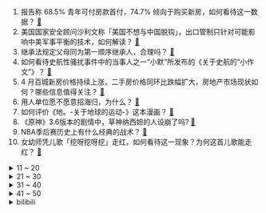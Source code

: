 1. 报告称 68.5% 青年可付房款首付，74.7% 倾向于购买新房，如何看待这一数据？ [:link:](https://www.zhihu.com/question/599014827)
2. 美国国家安全顾问沙利文称「美国不想与中国脱钩」，出口管制只针对可能影响中美军事平衡的技术，如何解读？ [:link:](https://www.zhihu.com/question/598986943)
3. 继承法规定父母同为第一顺序继承人，合理吗？ [:link:](https://www.zhihu.com/question/41653503)
4. 如何看待史航性骚扰事件中的当事人之一“小默”所发布的《关于史航的“小作文”》？ [:link:](https://www.zhihu.com/question/598981963)
5. 4 月百城新房价格持续上涨，二手房价格同环比跌幅扩大，房地产市场现状如何？哪些信息值得关注？ [:link:](https://www.zhihu.com/question/599038748)
6. 用人单位愿不愿意招海归，为什么？ [:link:](https://www.zhihu.com/question/46952784)
7. 如何评价《地。-关于地球的运动-》这本漫画？ [:link:](https://www.zhihu.com/question/512587521)
8. 《原神》3.6版本的剧情中，草神纳西妲的人设崩了吗? [:link:](https://www.zhihu.com/question/595116856)
9. NBA季后赛历史上有什么经典的战术？ [:link:](https://www.zhihu.com/question/374856005)
10. 女幼师凭儿歌「挖呀挖呀挖」走红，如何看待这一现象？为何这首儿歌能走红？ [:link:](https://www.zhihu.com/question/598949002)
<details>
<summary>11 ~ 20</summary>

11. 网传江苏江阴发生枪击事件，警方回应称「正在处理，无人员死亡」，具体情况如何？ [:link:](https://www.zhihu.com/question/598997116)
12. 两中国游客在巴厘岛一酒店身亡，目前事件调查进展如何？ [:link:](https://www.zhihu.com/question/598961847)
13. 格力电器五一节后首日股价触及跌停，昔日「白马股」怎么了？公司前景如何？ [:link:](https://www.zhihu.com/question/599018854)
14. 十一部门联合发文，明确规定「医疗美容服务属于医疗活动」，这意味着什么？对行业发展有哪些重大意义？ [:link:](https://www.zhihu.com/question/599022658)
15. 如何评价漫威电影《银河护卫队 3》？ [:link:](https://www.zhihu.com/question/594328175)
16. 为什么小时候不怕的东西，长大了反而怕了呢？ [:link:](https://www.zhihu.com/question/279492828)
17. 如何看待《英雄联盟》13.10 版本给薇恩技能添加 AP 加成违背背景设定的行为？ [:link:](https://www.zhihu.com/question/599003655)
18. 智能门锁为何不接交流电？ [:link:](https://www.zhihu.com/question/587490338)
19. 巴黎球迷组织大规模抗议，集体辱骂梅西、内马尔等球员和管理层，巴黎官方强烈谴责，如何评价这些球迷的行为？ [:link:](https://www.zhihu.com/question/598953893)
20. 《漫长的季节》沈墨彻底的黑化复仇，你对这个角色的戏份有何评价？ [:link:](https://www.zhihu.com/question/598514679)
</details>
<details>
<summary>21 ~ 30</summary>

21. 2023 季中冠军赛 BLG 2:1 有惊无险击败 GG 晋级，如何评价这场比赛？ [:link:](https://www.zhihu.com/question/599087647)
22. 我每天坚持跑步，锻炼身体，为啥体重难以降下来，是训练强度不够，还是方法不对？ [:link:](https://www.zhihu.com/question/596711446)
23. 为什么《黑豹2》中瓦甘达科技那么发达了大部分士兵还在使用冷兵器？ [:link:](https://www.zhihu.com/question/583342136)
24. 对于刚参加工作的大学生来说，哪些数码装备是必备之选？ [:link:](https://www.zhihu.com/question/597444858)
25. 如何评价《崩坏：星穹铁道》中的可可利亚？如何解读她死前的最后一笑？ [:link:](https://www.zhihu.com/question/598564336)
26. 五一开纯电动车长途旅行是什么体验？ [:link:](https://www.zhihu.com/question/597928888)
27. 你看过有哪些人不可貌相的经历？ [:link:](https://www.zhihu.com/question/40882844)
28. 假如你是一只熊猫， 你在外头有事，还挺急的，你要怎么逃离动物园呢？ [:link:](https://www.zhihu.com/question/593665938)
29. 不太会吃辣，有什么火锅底料推荐呢？ [:link:](https://www.zhihu.com/question/578280504)
30. 跳绳减肥效果怎么样？跳绳腿会变粗吗？ [:link:](https://www.zhihu.com/question/595268037)
</details>
<details>
<summary>31 ~ 40</summary>

31. 职场上最忌讳什么？ [:link:](https://www.zhihu.com/question/592107579)
32. 为什么配备 Vibram 鞋底的运动鞋更贵？ [:link:](https://www.zhihu.com/question/595318728)
33. 晨跑是空腹好还是吃点东西更好？ [:link:](https://www.zhihu.com/question/598252458)
34. 消息称索尼 100% 正开发 PS5 Pro，你对该产品都有哪些期待？ [:link:](https://www.zhihu.com/question/598781105)
35. 2023年如何重新评价《明日方舟》这款游戏? [:link:](https://www.zhihu.com/question/588190809)
36. 伏案久坐导致的身上肌肉酸痛，是应该通过运动改善，还是通过拉伸缓解？ [:link:](https://www.zhihu.com/question/594743650)
37. 电影《花束般的恋爱》中男女主从相恋到分手带给你了哪些感触？ [:link:](https://www.zhihu.com/question/596475253)
38. 全球首款呼吸道合胞病毒（RSV）疫苗获批上市，该疫苗功效如何？如何从医学角度解读？ [:link:](https://www.zhihu.com/question/599001698)
39. 拥有哪些数码产品可以提升你的工作效率？ [:link:](https://www.zhihu.com/question/596680794)
40. 如何评价《画江湖之不良人》第六季第十一集？ [:link:](https://www.zhihu.com/question/598969778)
</details>
<details>
<summary>41 ~ 50</summary>

41. 5 月 4 日四川宜宾市兴文县发生 4.9 级地震，当地情况如何？为何该地近日频繁发生地震？ [:link:](https://www.zhihu.com/question/598970808)
42. 一般人是怎么看待《崩坏星穹铁道》中可可利亚的行为的？ [:link:](https://www.zhihu.com/question/598527884)
43. 外出骑行山地车往返 50 公里，需要注意什么？ [:link:](https://www.zhihu.com/question/598501064)
44. 爬山一定要登顶吗？ [:link:](https://www.zhihu.com/question/598516856)
45. 如何看待最近热议的「好学生心态受害者」？「好学生心态」往往有怎样的特点？会带来什么影响？ [:link:](https://www.zhihu.com/question/598870557)
46. 为什么勇者，英雄这类角色永远都是拿剑盾人类，法师永远是配角？ [:link:](https://www.zhihu.com/question/29613837)
47. 把下班后的时间都用来刷手机，对人生对生活究竟有没有影响？ [:link:](https://www.zhihu.com/question/598823194)
48. 医生为什么记不住病人？ [:link:](https://www.zhihu.com/question/593290094)
49. 什么叫脂包肌？它是如何形成的？ [:link:](https://www.zhihu.com/question/314450044)
50. 关于生物化学的冷知识有哪些？ [:link:](https://www.zhihu.com/question/587032575)
</details><details>
<summary>bilibili</summary>

1. 【老番茄】我求婚啦！！ [:link:](//www.bilibili.com/video/BV12h4y1n7tt)
2. 《崩坏：星穹铁道》千星纪游PV：「有关星空的寓言集•其一」 [:link:](//www.bilibili.com/video/BV1EM4y1h7Vm)
3. 把我意大利炮拿来！ [:link:](//www.bilibili.com/video/BV1JM411G7yC)
4. 你们这帮人食不食油饼啊哈哈哈哈哈哈哈哈哈哈哈哈哈哈哈哈哈哈哈哈哈 [:link:](//www.bilibili.com/video/BV1PM4y1b7yt)
5. 去而复来 [:link:](//www.bilibili.com/video/BV1LP411m7j6)
6. 我们补了流浪地球2被删减的1分钟【太空电梯是如何建成的】【我的世界】【国家建筑师】 [:link:](//www.bilibili.com/video/BV1oM411G769)
7. 我宣布我爸单飞了！ [:link:](//www.bilibili.com/video/BV1jM4y1h7D1)
8. 热知识！原来淄博的“烧烤”其实指的是两种东西！ [:link:](//www.bilibili.com/video/BV11z4y1Y7rr)
9. 家人们谁懂啊 琛总的现场看一眼就会爆炸 [:link:](//www.bilibili.com/video/BV18X4y1U7u5)
10. 躲狗狗 [:link:](//www.bilibili.com/video/BV1Xo4y147Qq)
<details>
<summary>11 ~ 20</summary>

11. 正方形刷野世界纪录：2.32秒瞬杀4个buff！打出理论极限的最终奥秘！！ [:link:](//www.bilibili.com/video/BV1Yo4y1t7n1)
12. 爆肝一个月，我做了一个15万单词数的英语外刊阅读库，可以记笔记，更有AI翻译功能，超级好用！ [:link:](//www.bilibili.com/video/BV1NM4y1b7jH)
13. 只看MV画面能知道是那首歌吗？来PK一下吧！ [:link:](//www.bilibili.com/video/BV1Wg4y1j7Un)
14. 好听的美食？又好听又好吃的食物有什么？ [:link:](//www.bilibili.com/video/BV1xV4y1d7zz)
15. 爆肝半年！蝙蝠侠排名第一的神作《黑暗骑士归来》 [:link:](//www.bilibili.com/video/BV1Az4y1Y7N9)
16. 真的不是全国都这样的吗？ [:link:](//www.bilibili.com/video/BV1Xa4y137u7)
17. 耗时20天，在现实里1：1还原我的世界？ [:link:](//www.bilibili.com/video/BV19z4y1Y7wt)
18. 【时代少年团】[理想之途]演唱会直播版 [:link:](//www.bilibili.com/video/BV1Hh411L7Br)
19. 把鲱鱼罐头做成灌汤包给兄弟吃，兄弟好吃到哭！！！ [:link:](//www.bilibili.com/video/BV19M411G7V4)
20. 俩帅小伙挑战世界最辣泡面，结果翻车了？ [:link:](//www.bilibili.com/video/BV12s4y1g71E)
</details>
<details>
<summary>21 ~ 30</summary>

21. 李彩演的Knock, 超级有效challenge [:link:](//www.bilibili.com/video/BV1bk4y1E7ct)
22. 二营长竟然变成了萌妹子？ [:link:](//www.bilibili.com/video/BV1Tk4y1n7Jt)
23. 我就不信，还有谁看完能学不会炒糖色 [:link:](//www.bilibili.com/video/BV1No4y1A7iH)
24. 和 牛 宴 天 花 板 [:link:](//www.bilibili.com/video/BV18V4y1k7Kk)
25. 不懂就问，这就是现在的顶流爱豆吗？ [:link:](//www.bilibili.com/video/BV1oz4y1Y74i)
26. 家里出道的第一天！希望得到大家的鼓励... [:link:](//www.bilibili.com/video/BV1ro4y1w7Vs)
27. 排队2小时人均不过百的海鲜火锅？招牌醉鸡煲酒香扑鼻鲜掉牙了【凭啥排长队ep06- 威皇广福和小海鲜】 [:link:](//www.bilibili.com/video/BV1wh411L7VX)
28. 全世界最贵鹅肝VS最便宜鹅肝！价格相差1000倍！有多大区别？ [:link:](//www.bilibili.com/video/BV1F14y1Z7Yz)
29. 今儿去淄博吃一顿正宗的淄博烧烤！看看和美式烧烤有什么不同！ [:link:](//www.bilibili.com/video/BV1tV4y1d7j9)
30. “b站艳后”点评《闪耀暖暖》中的埃及艳后套装！ [:link:](//www.bilibili.com/video/BV1ZM4y1t7pN)
</details>
<details>
<summary>31 ~ 40</summary>

31. aespa《Welcome To MY World (Feat. nævis)》MV [:link:](//www.bilibili.com/video/BV1ns4y1X7mW)
32. 超绝！马嘉祺演唱会惊艳翻唱《盛夏光年》现场饭拍，三段高音燃爆全场！ [:link:](//www.bilibili.com/video/BV1dM411G7yw)
33. 小肥皂，全款拿下 [:link:](//www.bilibili.com/video/BV16V4y1d7tg)
34. 往往免费的东西就要付出高昂的代价 [:link:](//www.bilibili.com/video/BV1pX4y1U7R9)
35. 骑行去新疆，走出六百公里无人区来到最孤独的城市茫崖，这里发展的还不错嘛 [:link:](//www.bilibili.com/video/BV1ih411L7wb)
36. 电子竞技啊 全是爱情 [:link:](//www.bilibili.com/video/BV1DP41127fJ)
37. 可她是灰姑娘诶！  上海CP29 [:link:](//www.bilibili.com/video/BV1Bh411L7Ph)
38. 双向奔赴的爱！宋亚轩超绝演唱5:23pm&从今以后 [:link:](//www.bilibili.com/video/BV17o4y1x7ba)
39. 《自制沉浸逝战斗电竞仓》 [:link:](//www.bilibili.com/video/BV1Ga4y1G7eP)
40. 这个B学真是一天都不想上了 [:link:](//www.bilibili.com/video/BV1mz4y1Y7Fk)
</details>
<details>
<summary>41 ~ 50</summary>

41. 《如何快速变老》：给所有人的科学变老指南 [:link:](//www.bilibili.com/video/BV1Fo4y1L7AU)
42. ⚡被这发癫的超人强笑死哈哈哈哈⚡ [:link:](//www.bilibili.com/video/BV1go4y1A7iG)
43. 《 鸡 哥 天 下 第 一 》 [:link:](//www.bilibili.com/video/BV1am4y1175K)
44. CP29和我一起跳舞 [:link:](//www.bilibili.com/video/BV1us4y137PS)
45. 少年不可得之物，终将困其一生！ [:link:](//www.bilibili.com/video/BV1nX4y1U7np)
46. 我能站在这你能吗是什么梗【梗指南】 [:link:](//www.bilibili.com/video/BV14k4y1E7Eb)
47. 《明日方舟》EP -Dormant Craving [:link:](//www.bilibili.com/video/BV1f14y1Z726)
48. 中国人自己的李知勋！女生宿舍《Super》运镜灯光秀 [:link:](//www.bilibili.com/video/BV1w14y1f7RZ)
49. 老 二 次 元 现 状 [:link:](//www.bilibili.com/video/BV1WP41127rV)
50. aespa回归先行曲Welcome To MY World(Feat. nævis) MV公开 [:link:](//www.bilibili.com/video/BV1Fo4y1A7w3)
</details>
<details>
<summary>51 ~ 60</summary>

51. 谭sir这段纯爱采访，我可以看一天！ [:link:](//www.bilibili.com/video/BV1Ah4y1J7An)
52. 家人们！瑶出肉装了！ [:link:](//www.bilibili.com/video/BV1fM4y1t7xX)
53. 【星穹剧场】垃圾桶之王！ [:link:](//www.bilibili.com/video/BV1Dc411K7rd)
54. 《原神》剧情PV-「长生」 [:link:](//www.bilibili.com/video/BV1Vh411L7st)
55. 亚洲父母的攀比大法【Steven He】 [:link:](//www.bilibili.com/video/BV13o4y1A7R2)
56. 现在轮到我了…没意见吧？！ [:link:](//www.bilibili.com/video/BV1Ma4y1G7mX)
57. 我的世界：不死图腾，闪现迁坟，极简濒死传送！ [:link:](//www.bilibili.com/video/BV1dc411T7TU)
58. 中国式教育，老师带领全班同学孤立差生结果酿成悲剧，是谁的错？ [:link:](//www.bilibili.com/video/BV1fz4y1Y71J)
59. 1级站撸爆杀腕豪！摸不到的数值怪！站撸无解！ [:link:](//www.bilibili.com/video/BV1Jh411L7NZ)
60. 十八星神派系详解！黑塔雅利洛仙舟三大地图历史梳理！ 崩坏星穹铁道剧情解读分析 四万字解析世界观核心设定 [:link:](//www.bilibili.com/video/BV1Hs4y1w7H5)
</details>
<details>
<summary>61 ~ 70</summary>

61. 狐 主 任 本 体 Ⅱ [:link:](//www.bilibili.com/video/BV1Hh411L7JS)
62. 花1000万买车，超跑品牌会怎样招待我？带你看别人看不到的！ [:link:](//www.bilibili.com/video/BV1GM4y1h7Cg)
63. 圆脸正确变美思路 明星化妆师在线改妆 [:link:](//www.bilibili.com/video/BV1rc411T7LY)
64. 当我又在漫展大声喊出羞耻横幅 [:link:](//www.bilibili.com/video/BV17g4y1j7Mc)
65. 天不容我，我必逆天！！！ [:link:](//www.bilibili.com/video/BV1xa4y1G75g)
66. 谢霆锋11元一根的“锋味虾肠”真的值吗？？ [:link:](//www.bilibili.com/video/BV1Kh4y1H7oQ)
67. 我第一次穿汉服坐他旁边 他竟然跑了...... [:link:](//www.bilibili.com/video/BV17h4y1H71q)
68. 总统扫黄越扫越黄？天降猛男也救不了的国家——孟加拉【魔幻国度13】 [:link:](//www.bilibili.com/video/BV1xM411G7wq)
69. 笑死，你管这叫“边角料”？我又又又亿次被骗了！！ [:link:](//www.bilibili.com/video/BV1w14y1Z7XB)
70. 在游戏里装NPC！差点成功骗到萌新？！ [:link:](//www.bilibili.com/video/BV1sk4y1E7mj)
</details>
<details>
<summary>71 ~ 80</summary>

71. 开车不小心撞到了人，务必牢记这八点 [:link:](//www.bilibili.com/video/BV1xo4y1b7H3)
72. 好奇害死猫，又哭了 [:link:](//www.bilibili.com/video/BV1Za4y1V7rh)
73. 辞职回家的一年，到底可以收获什么… [:link:](//www.bilibili.com/video/BV1bX4y1U7CN)
74. 离谱校规背后的故事 [:link:](//www.bilibili.com/video/BV1Vg4y1j7qX)
75. 小乔：挨一枪应该死不了 [:link:](//www.bilibili.com/video/BV1Jh4y1H7NR)
76. “你是个英雄，但你必须离开”——辐射1 [:link:](//www.bilibili.com/video/BV1wg4y1j7j7)
77. 你的贴身学习APP？TA来了！ [:link:](//www.bilibili.com/video/BV1Co4y1w7aY)
78. 老广怎么这么会煲汤！？ [:link:](//www.bilibili.com/video/BV1go4y1x7ee)
79. 消失但被采样播放数十亿的人 [:link:](//www.bilibili.com/video/BV1SV4y1R7sZ)
80. ⚡孝 子 驾 到⚡ [:link:](//www.bilibili.com/video/BV1ah411L7t2)
</details>
<details>
<summary>81 ~ 90</summary>

81. 把冠军留在中国！与小日子过得不错的日本选手比赛吃拉面！能获胜吗？ [:link:](//www.bilibili.com/video/BV1C14y1Z76Z)
82. 广州港式自助，菜量堪比，给仨战士吃撑了 [:link:](//www.bilibili.com/video/BV1Um4y1y77W)
83. 两年半时间画出这么几分钟动画 [:link:](//www.bilibili.com/video/BV1pM4y1h76b)
84. 高手过招 胜负在毫厘之间 [:link:](//www.bilibili.com/video/BV1us4y1X7EN)
85. 502全寝被开。 [:link:](//www.bilibili.com/video/BV1mh4y1E7AC)
86. 超人强自己看了都没绷住 [:link:](//www.bilibili.com/video/BV1vs4y1w756)
87. 雨雪、冰冻、陡坡！三天行程4600公里，睡不到10小时，特种兵式旅游是快乐还是遭罪？ [:link:](//www.bilibili.com/video/BV1Gs4y1X7jK)
88. “可是雪啊，飘进老爹的店” [:link:](//www.bilibili.com/video/BV1oc411T73U)
89. 想充钱了看看本视频 [:link:](//www.bilibili.com/video/BV1Fm4y1C7RV)
90. 在枪战时拔掉了敌人弹匣！7.0！ [:link:](//www.bilibili.com/video/BV1mh411L7B1)
</details>
<details>
<summary>91 ~ 100</summary>

91. 梗上长游戏？能玩的动画剧？星穹铁道真的好玩吗？【星铁考据鉴赏】 [:link:](//www.bilibili.com/video/BV1ET411h7Hx)
92. 老板说：先让员工高兴了，我才有可能赚钱 [:link:](//www.bilibili.com/video/BV1TM411V74s)
93. 内外网玩家公认巅峰剧情，专业配音邀您共赏！【明日方舟四周年活动《孤星》读剧情 Part 1】 [:link:](//www.bilibili.com/video/BV1Yh411L72H)
94. 【阿斗】观看人数不足4万，《恐怖游轮》的灵感来源！又一部挑战智商的烧脑电影《时空罪恶》 [:link:](//www.bilibili.com/video/BV1Ea4y157Vt)
95. 小龙虾生蚝吃到爽,吸饱龙虾汤的泡面太香了! [:link:](//www.bilibili.com/video/BV1CM411g71Z)
96. “可数学啊，蒙蔽双眼！” [:link:](//www.bilibili.com/video/BV1Qg4y1L7M1)
97. 细读经典：最好的华语恐怖片，可能没有之一 [:link:](//www.bilibili.com/video/BV16g4y1L7dA)
98. 为什么现在再也没人提“百慕大三角”了？ [:link:](//www.bilibili.com/video/BV16z4y1h7gh)
99. 《 中 国 队 长 》 [:link:](//www.bilibili.com/video/BV1Ko4y1A7Jh)
100. 大爷转身就走了…… [:link:](//www.bilibili.com/video/BV1bV4y1d74m)
</details></details>